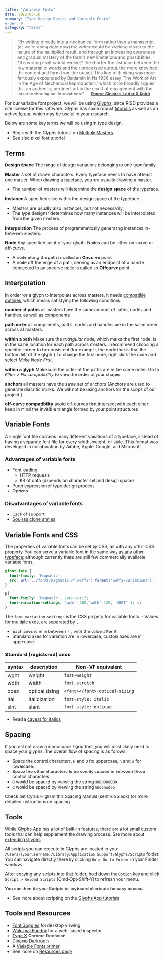 ```yaml
---
title: "Variable Fonts"
date: 2022-03-10
summary: "Type Design Basics and Variable Fonts"
order: 6
category: "terms"
---
```


> “By writing directly into a mechanical form rather than a manuscript (as we’re doing right now) the writer would be working closer to the nature of the multiplied result, and through an increasing awareness and gradual mastery of the form’s new limitations and possibilities \*the writing itself would evolve;\* the shorter the distance between the raw material of words and their processed output, the more entwined the content and form from the outset. This line of thinking was more famously expounded by Benjamin in his 1936 essay ‘The Work of Art in the Age of Mechanical Reproduction,’ which more broadly argues that an authentic, pertinent art is the result of engagement with the latest technological innovations.” — [Dexter Sinister: Letter & Spirit](http://www.servinglibrary.org/journal/3/letter-and-spirit)

For our variable font project, we will be using [Glyphs](https://glyphsapp.com/), since RISD provides a site license for this software. Glyphs has some robust [tutorials](https://glyphsapp.com/tutorials) as well as an active [forum](https://forum.glyphsapp.com/), which may be useful in your research.

Below are some key terms we will be using in type design.

* Begin with the Glyphs tutorial on [Multiple Masters](https://glyphsapp.com/tutorials/multiple-masters-part-1-setting-up-masters).
* See also [pixel font tutorial](https://glyphsapp.com/learn/pixelfont)

## Terms

**Design Space**
The range of design variations belonging to one type family.

**Master**
A set of drawn characters. Every typeface needs to have at least one master. When drawing a typeface, you are usually drawing a master.
  - The number of masters will determine the **design space**
  of the typeface.

**Instance**
A specified slice within the design space of the typeface. 
  - Masters are usually also instances, but not necessarily.
  - The type designer determines how many instances will be interpolated from the given masters.

**Interpolation**
The process of programmatically generating instances in-between masters.

**Node**
Any specified point of your glyph. Nodes can be either on-curve or off-curve.
  - A node along the path is called an **Oncurve** point
  - A node off the edge of a path, serving as an endpoint of a handle connected to an oncurve node is called an **Offcurve** point

## Interpolation

In order for a glyph to interpolate across masters, it needs [compatible outlines](https://glyphsapp.com/tutorials/multiple-masters-part-2-keeping-your-outlines-compatible), which means satisfying the following conditions.

**number of paths**
all masters have the same amount of paths, nodes and handles, as well as components

**path order**
all components, paths, nodes and handles are in the same order across all masters. 

**within a path**
Make sure the *triangular node*, which marks the first node, is in the same location for each path across masters. I recommend choosing a specific corner to be consistent (for example, the node that is that the bottom left of the glyph.) To change the first node, right click the node and select *Make Node First*. 

**within a glyph**
Make sure the order of the paths are in the same order. Go to *Filter* > *Fix compatibility* to view the order of your shapes.

**anchors**
all masters have the same set of anchors (Anchors are used to generate diacritic marks. We will not be using anchors for the scope of our project.)

**off-curve compatibility**
avoid off-curves that intersect with each other: keep in mind the invisible triangle formed by your point structures

## Variable Fonts
A single font file contains many different variations of a typeface, instead of having a separate font file for every width, weight, or style. This format was developed in collaboration by Adobe, Apple, Google, and Microsoft.

### Advantages of variable fonts
- Font loading
	- HTTP requests
	- KB of data (depends on character set and design space)
- Purer expression of type design process
- Options

### Disadvantages of variable fonts
- Lack of support
- [Souless clone armies](https://vimeo.com/251494096)

## Variable Fonts and CSS
The properties of variable fonts can be set by CSS, as with any other CSS property. You can serve a variable font in the same way [as any other typeface](/notes/02-css/#typefaces); although currently there are still few commercially available variable fonts. 

```css
@font-face {
  font-family: 'Magmatic';
  src: url('../fonts/magmatic-vf.woff2') format('woff2-variations');
}

p{
  font-family: 'Magmatic', sans-serif;
  font-variation-settings: 'wght' 300,'wdth' 120, 'XHGT' 1; 👈
}
```

The `font-variation-settings` is the CSS propety for variable fonts. - Values for multiple axes, are separated by `,`
- Each axes is in in between `''`, with the value after it
- Standard axes for variation are in lowercase,  custom axes are in uppercase.

### Standard (registered) axes
|syntax| description | Non-VF equivalent 
|---|---| ---
|wght| weight | `font-weight` 
|wdth| width | `font-stretch`
|opsz| optical sizing | `<font></font>-optical-sizing`
|ital| italicization | `font-style: italic` 
|slnt| slant | `font-style: oblique ` 

- Read a [caveat for italics](https://rwt.io/typography-tips/getting-bent-current-state-italics-variable-font-support)

## Spacing

If you did not draw a monospace / grid font, you will most likely need to space your glyphs. The overall flow of spacing is as follows:

- Space the control characters, `H` and `O` for uppercase, `n` and `o` for lowercase.
- Space the other characters to be evenly spaced in between these control characters 
- `D` would be spaced by viewing the string `HHDHOHODOO`
- `d` would be spaced by viewing the string `hhdohodoo`

Check out Cyrus Highsmith’s Spacing Manual (sent via Slack) for more detailed instructions on spacing.


## Tools

While Glyphs App has a lot of built-in features, there are a lot small custom  tools that can help supplement the drawing process. See more about [extending Glyphs](https://glyphsapp.com/learn/extending-glyphs)

All scripts you can execute in Glyphs are located in your `/Users/[yourusername]/Library/Application Support/Glyphs/Scripts` folder. You can navigate directly there by clicking `Go > Go to Folder` in your Finder window.

After copying any scripts into that folder, hold down the `Option` key and click `Script > Reload Scripts` (Cmd-Opt-Shift-Y) to refresh your menu.

You can then tie your Scripts to keyboard shortcuts for easy access.

* See more about scripting on the [Glyphs App tutorials](https://glyphsapp.com/learn/scripting-glyphs-part-1)


## Tools and Resources

* [Font Goggles](https://fontgoggles.org/) for desktop viewing
* [Wakamai Fondue](https://wakamaifondue.com/) for a web-based inspector
* [Type-X](https://chrome.google.com/webstore/detail/type-x/bfnfnnicdjkkialkldogjjmmfeiopbin?hl=en) Chrome Extension
* [Dinamo Darkroom](https://dinamodarkroom.com/gauntlet/)
* A [Variable Fonts primer](https://variablefonts.io/)
* See more on [Resources page](/type-help/#type-technology)
